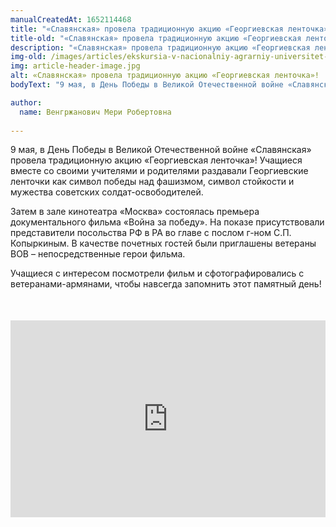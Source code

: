 ```yaml
---
manualCreatedAt: 1652114468
title: "«Славянская» провела традиционную акцию «Георгиевская ленточка»!" 
title-old: "«Славянская» провела традиционную акцию «Георгиевская ленточка»!"
description: "«Славянская» провела традиционную акцию «Георгиевская ленточка»!"
img-old: /images/articles/ekskursia-v-nacionalniy-agrarniy-universitet-armenii/content/1.jpg
img: article-header-image.jpg
alt: «Славянская» провела традиционную акцию «Георгиевская ленточка»! 
bodyText: "9 мая, в День Победы в Великой Отечественной войне «Славянская» провела традиционную акцию «Георгиевская ленточка»! Учащиеся вместе со своими учителями и родителями раздавали Георгиевские ленточки как символ победы над фашизмом, символ стойкости и мужества советских солдат-освободителей. Затем в зале кинотеатра «Москва» состоялась премьера документального фильма «Война за победу». На показе присутствовали представители посольства РФ в РА во главе с послом г-ном С.П. Копыркиным. В качестве почетных гостей были приглашены ветераны ВОВ – непосредственные герои фильма. Учащиеся с интересом посмотрели фильм и сфотографировались с ветеранами-армянами, чтобы навсегда запомнить этот памятный день!"

author:
  name: Венгржанович Мери Робертовна
  
---
```


<p>9 мая, в День Победы в Великой Отечественной войне «Славянская» провела традиционную акцию «Георгиевская ленточка»! Учащиеся вместе со своими учителями и родителями раздавали Георгиевские ленточки как символ победы над фашизмом, символ стойкости и мужества советских солдат-освободителей.</p> 
<p>Затем в зале кинотеатра «Москва» состоялась премьера документального фильма «Война за победу». На показе присутствовали представители посольства РФ в РА во главе с послом г-ном С.П. Копыркиным. В качестве почетных гостей были приглашены ветераны ВОВ – непосредственные герои фильма.</p> 
<p>Учащиеся с интересом посмотрели фильм и сфотографировались с ветеранами-армянами, чтобы навсегда запомнить этот памятный день!</p> 

<div style="text-align: center; max-width: 100%; margin-top: 50px">
<iframe style="width: 560px; max-width: 100%" height="315" src="https://www.youtube.com/embed/wCT5-Av7OgI" title="YouTube video player" frameborder="0" allow="accelerometer; autoplay; clipboard-write; encrypted-media; gyroscope; picture-in-picture" allowfullscreen></iframe>
</div>

<br>
<br>
<br>

